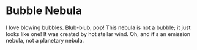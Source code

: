 # Bubble Nebula

I love blowing bubbles. Blub-blub, pop! This nebula is not a bubble; it just
looks like one! It was created by hot stellar wind. Oh, and it's an emission
nebula, not a planetary nebula.
